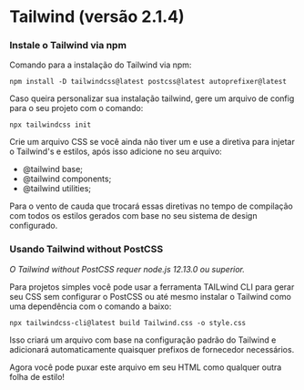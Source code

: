 # Tailwind (versão 2.1.4)

###   Instale o Tailwind via npm
Comando para a instalação do Tailwind via npm:
```shell
npm install -D tailwindcss@latest postcss@latest autoprefixer@latest
```

Caso queira personalizar sua instalação tailwind, gere um arquivo de config para o seu projeto com o comando:
```shell
npx tailwindcss init
```

Crie um arquivo CSS se você ainda não tiver um e use a diretiva para injetar o Tailwind's e estilos, após isso adicione no seu arquivo:

 - @tailwind base; 
 - @tailwind components; 
 - @tailwind utilities;

 Para o vento de cauda que trocará essas diretivas no tempo de compilação com todos os estilos gerados com base no seu sistema de design configurado.

### Usando Tailwind without PostCSS

*O Tailwind without PostCSS requer node.js 12.13.0 ou superior.*

Para projetos simples você pode usar a ferramenta TAILwind CLI para gerar seu CSS sem configurar o PostCSS ou até mesmo instalar o Tailwind como uma dependência com o comando a baixo:
```shell
npx tailwindcss-cli@latest build Tailwind.css -o style.css
```
Isso criará um arquivo com base na configuração padrão do Tailwind e adicionará automaticamente quaisquer prefixos de fornecedor necessários.

Agora você pode puxar este arquivo em seu HTML como qualquer outra folha de estilo!